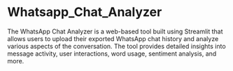 # Whatsapp_Chat_Analyzer
The WhatsApp Chat Analyzer is a web-based tool built using Streamlit that allows users to upload their exported WhatsApp chat history and analyze various aspects of the conversation. The tool provides detailed insights into message activity, user interactions, word usage, sentiment analysis, and more.
